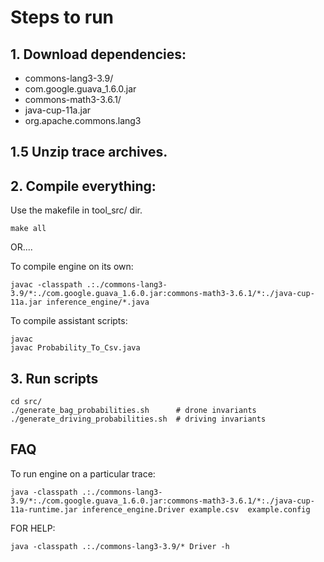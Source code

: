 # Steps to run

## 1. Download dependencies:
- commons-lang3-3.9/
- com.google.guava_1.6.0.jar
- commons-math3-3.6.1/
- java-cup-11a.jar
- org.apache.commons.lang3

## 1.5 Unzip trace archives.

## 2. Compile everything:
Use the makefile in tool_src/ dir.
```
make all
```
OR....

To compile engine on its own:
```
javac -classpath .:./commons-lang3-3.9/*:./com.google.guava_1.6.0.jar:commons-math3-3.6.1/*:./java-cup-11a.jar inference_engine/*.java
```
To compile assistant scripts:

```
javac 
javac Probability_To_Csv.java
```

## 3. Run scripts
```
cd src/
./generate_bag_probabilities.sh      # drone invariants
./generate_driving_probabilities.sh  # driving invariants
```

## FAQ
To run engine on a particular trace:
```
java -classpath .:./commons-lang3-3.9/*:./com.google.guava_1.6.0.jar:commons-math3-3.6.1/*:./java-cup-11a-runtime.jar inference_engine.Driver example.csv  example.config
```

FOR HELP:
```
java -classpath .:./commons-lang3-3.9/* Driver -h
```
